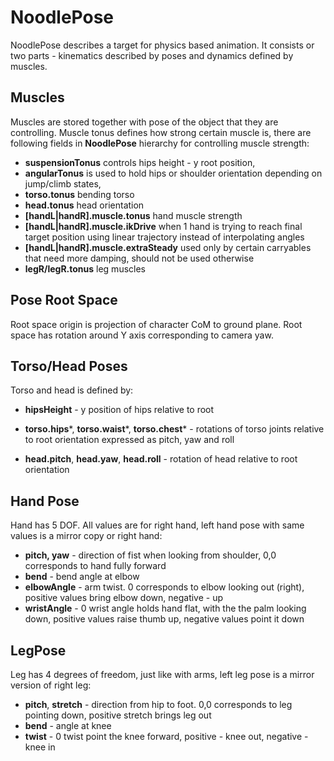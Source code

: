 # NoodlePose

NoodlePose describes a target for physics based animation. It consists or two parts - kinematics described by poses and dynamics defined by muscles. 

## Muscles

Muscles are stored together with pose of the object that they are controlling. Muscle tonus defines how strong certain muscle is, there are following fields in **NoodlePose** hierarchy for controlling muscle strength:

* **suspensionTonus** controls hips height - y root position,
* **angularTonus** is used to hold hips or shoulder orientation depending on jump/climb states,
* **torso.tonus** bending torso
* **head.tonus** head orientation
* **[handL|handR].muscle.tonus** hand muscle strength
* **[handL|handR].muscle.ikDrive** when 1 hand is trying to reach final target position using linear trajectory instead of interpolating angles
* **[handL|handR].muscle.extraSteady** used only by certain carryables that need more damping, should not be used otherwise
* **legR/legR.tonus** leg muscles

## Pose Root Space

Root space origin is projection of character CoM to ground plane. Root space has rotation around Y axis corresponding to camera yaw.

## Torso/Head Poses

Torso and head is defined by:

* **hipsHeight** - y position of hips relative to root

* **torso.hips***, **torso.waist***, **torso.chest*** - rotations of torso joints relative to root orientation expressed as pitch, yaw and roll 

* **head.pitch**, **head.yaw**, **head.roll** - rotation of head relative to root orientation


## Hand Pose

Hand has 5 DOF. All values are for right hand, left hand pose with same values is a mirror copy or right hand:

* **pitch, yaw** - direction of fist when looking from shoulder, 0,0 corresponds to hand fully forward
* **bend** - bend angle at elbow
* **elbowAngle** - arm twist. 0 corresponds to elbow looking out (right), positive values bring elbow down, negative - up
* **wristAngle** - 0 wrist angle holds hand flat, with the the palm looking down, positive values raise thumb up, negative values point it down

## LegPose

Leg has 4 degrees of freedom, just like with arms, left leg pose is a mirror version of right leg:

* **pitch**, **stretch** -  direction from hip to foot. 0,0 corresponds to leg pointing down, positive stretch brings leg out
* **bend** - angle at knee
* **twist** - 0 twist point the knee forward, positive - knee out, negative - knee in

